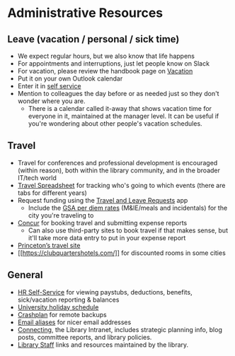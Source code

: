 # Administrative Resources

## Leave (vacation / personal / sick time)
* We expect regular hours, but we also know that life happens
* For appointments and interruptions, just let people know on Slack
* For vacation, please review the handbook page on [Vacation](vacation.md)
* Put it on your own Outlook calendar
* Enter it in [self service](http://www.princeton.edu/hr/progserv/sds/applications/selfservice.html)
* Mention to colleagues the day before or as needed just so they don't wonder where you are.
  * There is a calendar called it-away that shows vacation time for everyone in
    it, maintained at the manager level. It can be useful if you're wondering
    about other people's vacation schedules.

## Travel
* Travel for conferences and professional development is encouraged (within reason), both within the library community, and in the broader IT/tech world
* [Travel Spreadsheet](https://docs.google.com/spreadsheets/d/1WORBC6qN5xBnf3kLjRg1saZ8ry0Y0_q43DfRtVG737w/edit?ts=59c00233#gid=1091990914) for tracking who's going to which events (there are tabs for different years)
* Request funding using the [Travel and Leave Requests](http://approvals.princeton.edu/) app
  * Include the [GSA per diem rates](https://www.gsa.gov/travel/plan-book/per-diem-rates/) (M&IE/meals and incidentals) for the city you're traveling to
* [Concur](https://princeton.edu/concur) for booking travel and submitting expense reports
  * Can also use third-party sites to book travel if that makes sense, but it'll take more data entry to put in your expense report
* [Princeton’s travel site](http://travel.princeton.edu/)
* [[https://clubquartershotels.com/]] for discounted rooms in some cities

## General
* [HR Self-Service](http://www.princeton.edu/hr/progserv/sds/applications/selfservice.html) for viewing paystubs, deductions, benefits, sick/vacation reporting & balances
* [University holiday schedule](https://www.princeton.edu/hr/working/schedules/holidays/)
* [Crashplan](https://princeton.service-now.com/snap/?id=kb_article&sys_id=212a27064f9ca20018ddd48e5210c724) for remote backups
* [Email
  aliases](https://princeton.service-now.com/snap/?sys_id=1177&id=kb_article) for nicer email addresses
* [Connecting](https://pulstaff.princeton.edu/guidelines/slack-guidelines/), the Library Intranet, includes strategic planning info, blog posts, committee reports, and library policies.
* [Library Staff](https://library.princeton.edu/staff) links and resources
  maintained by the library.

